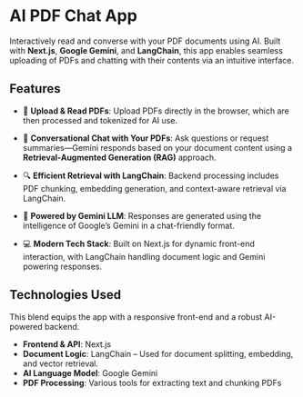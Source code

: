 # AI PDF Chat App

Interactively read and converse with your PDF documents using AI. Built with **Next.js**, **Google Gemini**, and **LangChain**, this app enables seamless uploading of PDFs and chatting with their contents via an intuitive interface.

## Features

- 📄 **Upload & Read PDFs**: Upload PDFs directly in the browser, which are then processed and tokenized for AI use.  

- 💬 **Conversational Chat with Your PDFs**: Ask questions or request summaries—Gemini responds based on your document content using a **Retrieval-Augmented Generation (RAG)** approach.  

- 🔍 **Efficient Retrieval with LangChain**: Backend processing includes PDF chunking, embedding generation, and context-aware retrieval via LangChain.  

- 🧠 **Powered by Gemini LLM**: Responses are generated using the intelligence of Google’s Gemini in a chat-friendly format.  

- 💻 **Modern Tech Stack**: Built on Next.js for dynamic front-end interaction, with LangChain handling document logic and Gemini powering responses.  

## Technologies Used

This blend equips the app with a responsive front-end and a robust AI-powered backend.

- **Frontend & API**: Next.js  
- **Document Logic**: LangChain – Used for document splitting, embedding, and vector retrieval.  
- **AI Language Model**: Google Gemini  
- **PDF Processing**: Various tools for extracting text and chunking PDFs
